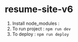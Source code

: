 # resume-site-v6

1. Install node_modules : 
2. To run project : `npm run dev`
3. To deploy : `npm run deploy`
